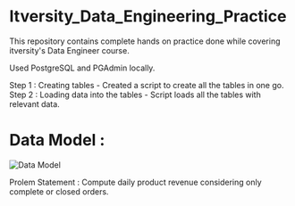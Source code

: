 # Itversity_Data_Engineering_Practice

This repository contains complete hands on practice done while covering itversity's Data Engineer course.

Used PostgreSQL and PGAdmin locally.

Step 1 : Creating tables - Created a script to create all the tables in one go.
Step 2 : Loading data into the tables - Script loads all the tables with relevant data.

# Data Model :
![Data Model](https://github.com/aakriti-911/Itversity_Data_Engineering_Practice/assets/165250095/cfc3c244-70ce-498f-8478-678cef2d2760)

Prolem Statement : Compute daily product revenue considering only complete or closed orders.

